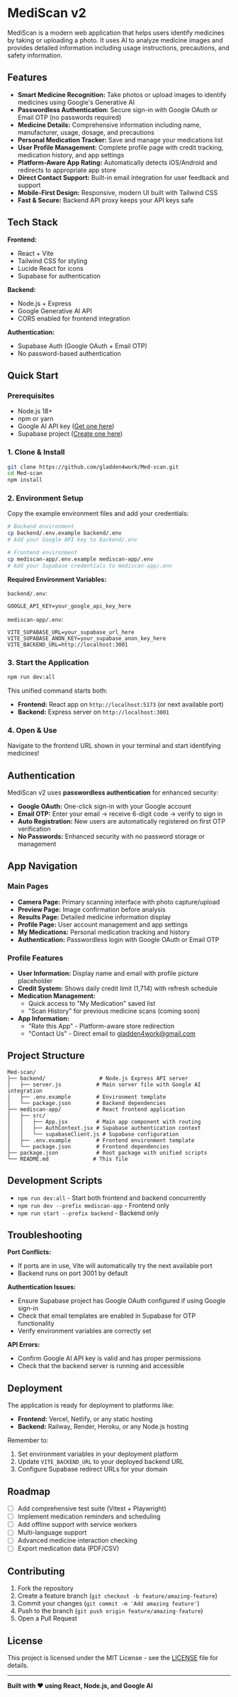 # MediScan v2

MediScan is a modern web application that helps users identify medicines by taking or uploading a photo. It uses AI to analyze medicine images and provides detailed information including usage instructions, precautions, and safety information.

## Features

- **Smart Medicine Recognition:** Take photos or upload images to identify medicines using Google's Generative AI
- **Passwordless Authentication:** Secure sign-in with Google OAuth or Email OTP (no passwords required)
- **Medicine Details:** Comprehensive information including name, manufacturer, usage, dosage, and precautions
- **Personal Medication Tracker:** Save and manage your medications list
- **User Profile Management:** Complete profile page with credit tracking, medication history, and app settings
- **Platform-Aware App Rating:** Automatically detects iOS/Android and redirects to appropriate app store
- **Direct Contact Support:** Built-in email integration for user feedback and support
- **Mobile-First Design:** Responsive, modern UI built with Tailwind CSS
- **Fast & Secure:** Backend API proxy keeps your API keys safe

## Tech Stack

**Frontend:**
- React + Vite
- Tailwind CSS for styling
- Lucide React for icons
- Supabase for authentication

**Backend:**
- Node.js + Express
- Google Generative AI API
- CORS enabled for frontend integration

**Authentication:**
- Supabase Auth (Google OAuth + Email OTP)
- No password-based authentication

## Quick Start

### Prerequisites
- Node.js 18+ 
- npm or yarn
- Google AI API key ([Get one here](https://aistudio.google.com/app/apikey))
- Supabase project ([Create one here](https://supabase.com))

### 1. Clone & Install
```bash
git clone https://github.com/gladden4work/Med-scan.git
cd Med-scan
npm install
```

### 2. Environment Setup
Copy the example environment files and add your credentials:

```bash
# Backend environment
cp backend/.env.example backend/.env
# Add your Google API key to backend/.env

# Frontend environment  
cp mediscan-app/.env.example mediscan-app/.env
# Add your Supabase credentials to mediscan-app/.env
```

**Required Environment Variables:**

`backend/.env`:
```env
GOOGLE_API_KEY=your_google_api_key_here
```

`mediscan-app/.env`:
```env
VITE_SUPABASE_URL=your_supabase_url_here
VITE_SUPABASE_ANON_KEY=your_supabase_anon_key_here
VITE_BACKEND_URL=http://localhost:3001
```

### 3. Start the Application
```bash
npm run dev:all
```

This unified command starts both:
- **Frontend:** React app on `http://localhost:5173` (or next available port)
- **Backend:** Express server on `http://localhost:3001`

### 4. Open & Use
Navigate to the frontend URL shown in your terminal and start identifying medicines!

## Authentication

MediScan v2 uses **passwordless authentication** for enhanced security:

- **Google OAuth:** One-click sign-in with your Google account
- **Email OTP:** Enter your email → receive 6-digit code → verify to sign in
- **Auto Registration:** New users are automatically registered on first OTP verification
- **No Passwords:** Enhanced security with no password storage or management

## App Navigation

### Main Pages
- **Camera Page:** Primary scanning interface with photo capture/upload
- **Preview Page:** Image confirmation before analysis
- **Results Page:** Detailed medicine information display
- **Profile Page:** User account management and app settings
- **My Medications:** Personal medication tracking and history
- **Authentication:** Passwordless login with Google OAuth or Email OTP

### Profile Features
- **User Information:** Display name and email with profile picture placeholder
- **Credit System:** Shows daily credit limit (1,714) with refresh schedule
- **Medication Management:** 
  - Quick access to "My Medication" saved list
  - "Scan History" for previous medicine scans (coming soon)
- **App Information:**
  - "Rate this App" - Platform-aware store redirection
  - "Contact Us" - Direct email to gladden4work@gmail.com

## Project Structure

```
Med-scan/
├── backend/                 # Node.js Express API server
│   ├── server.js           # Main server file with Google AI integration
│   ├── .env.example        # Environment template
│   └── package.json        # Backend dependencies
├── mediscan-app/           # React frontend application
│   ├── src/
│   │   ├── App.jsx         # Main app component with routing
│   │   ├── AuthContext.jsx # Supabase authentication context
│   │   └── supabaseClient.js # Supabase configuration
│   ├── .env.example        # Frontend environment template
│   └── package.json        # Frontend dependencies
├── package.json            # Root package with unified scripts
└── README.md              # This file
```

## Development Scripts

- `npm run dev:all` - Start both frontend and backend concurrently
- `npm run dev --prefix mediscan-app` - Frontend only
- `npm run start --prefix backend` - Backend only

## Troubleshooting

**Port Conflicts:**
- If ports are in use, Vite will automatically try the next available port
- Backend runs on port 3001 by default

**Authentication Issues:**
- Ensure Supabase project has Google OAuth configured if using Google sign-in
- Check that email templates are enabled in Supabase for OTP functionality
- Verify environment variables are correctly set

**API Errors:**
- Confirm Google AI API key is valid and has proper permissions
- Check that the backend server is running and accessible

## Deployment

The application is ready for deployment to platforms like:
- **Frontend:** Vercel, Netlify, or any static hosting
- **Backend:** Railway, Render, Heroku, or any Node.js hosting

Remember to:
1. Set environment variables in your deployment platform
2. Update `VITE_BACKEND_URL` to your deployed backend URL
3. Configure Supabase redirect URLs for your domain

## Roadmap

- [ ] Add comprehensive test suite (Vitest + Playwright)
- [ ] Implement medication reminders and scheduling
- [ ] Add offline support with service workers
- [ ] Multi-language support
- [ ] Advanced medicine interaction checking
- [ ] Export medication data (PDF/CSV)

## Contributing

1. Fork the repository
2. Create a feature branch (`git checkout -b feature/amazing-feature`)
3. Commit your changes (`git commit -m 'Add amazing feature'`)
4. Push to the branch (`git push origin feature/amazing-feature`)
5. Open a Pull Request

## License

This project is licensed under the MIT License - see the [LICENSE](LICENSE) file for details.

---

**Built with ❤️ using React, Node.js, and Google AI**

